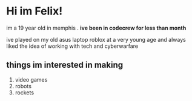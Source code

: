 # Hi im Felix! 

im a 19 year old in memphis . **ive been in codecrew for less than month** 

ive played on my old asus laptop roblox at a very young age  and always liked the idea of working with tech and cyberwarfare


## things im interested in  making 

<ol>
   <li>video games</li>
   <li>robots</li>
   <li>rockets</li>
<ol>
